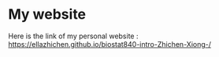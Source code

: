 # My website

Here is the link of my personal website :
https://ellazhichen.github.io/biostat840-intro-Zhichen-Xiong-/